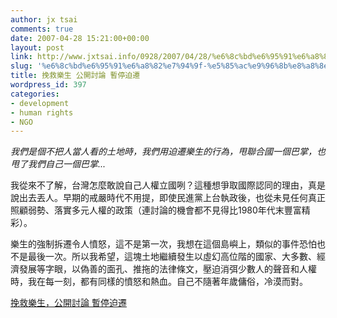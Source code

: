 ```yaml
---
author: jx tsai
comments: true
date: 2007-04-28 15:21:00+00:00
layout: post
link: http://www.jxtsai.info/0928/2007/04/28/%e6%8c%bd%e6%95%91%e6%a8%82%e7%94%9f-%e5%85%ac%e9%96%8b%e8%a8%8e%e8%ab%96-%e6%9a%ab%e5%81%9c%e8%bf%ab%e9%81%b7/
slug: '%e6%8c%bd%e6%95%91%e6%a8%82%e7%94%9f-%e5%85%ac%e9%96%8b%e8%a8%8e%e8%ab%96-%e6%9a%ab%e5%81%9c%e8%bf%ab%e9%81%b7'
title: 挽救樂生 公開討論 暫停迫遷
wordpress_id: 397
categories:
- development
- human rights
- NGO
---
```


_我們是個不把人當人看的土地時，我們用迫遷樂生的行為，甩聯合國一個巴掌，也甩了我們自己一個巴掌..._

  


我從來不了解，台灣怎麼敢說自己人權立國咧？這種想爭取國際認同的理由，真是說出去丟人。早期的戒嚴時代不用提，即使民進黨上台執政後，也從未見任何真正照顧弱勢、落實多元人權的政策（連討論的機會都不見得比1980年代末豐富精彩）。

  


樂生的強制拆遷令人憤怒，這不是第一次，我想在這個島嶼上，類似的事件恐怕也不是最後一次。所以我希望，這塊土地繼續發生以虛幻高位階的國家、大多數、經濟發展等字眼，以偽善的面孔、推拖的法律條文，壓迫消弭少數人的聲音和人權時，我在每一刻，都有同樣的憤怒和熱血。自己不隨著年歲傭俗，冷漠而對。

  
  
[挽救樂生，公開討論 暫停迫遷](http://savelosheng.googlepages.com/home)  
  

